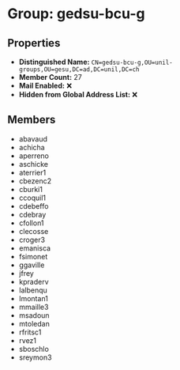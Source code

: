 # Group: gedsu-bcu-g

## Properties

- **Distinguished Name:** `CN=gedsu-bcu-g,OU=unil-groups,OU=gesu,DC=ad,DC=unil,DC=ch`
- **Member Count:** 27
- **Mail Enabled:** ❌
- **Hidden from Global Address List:** ❌

## Members

- abavaud
- achicha
- aperreno
- aschicke
- aterrier1
- cbezenc2
- cburki1
- ccoquil1
- cdebeffo
- cdebray
- cfollon1
- clecosse
- croger3
- emanisca
- fsimonet
- ggaville
- jfrey
- kpraderv
- lalbenqu
- lmontan1
- mmaille3
- msadoun
- mtoledan
- rfritsc1
- rvez1
- sboschlo
- sreymon3

